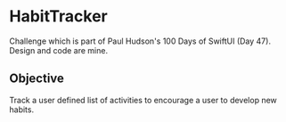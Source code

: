 # HabitTracker
Challenge which is part of Paul Hudson's 100 Days of SwiftUI (Day 47).  Design and code are mine.

## Objective
Track a user defined list of activities to encourage a user to develop new habits.
